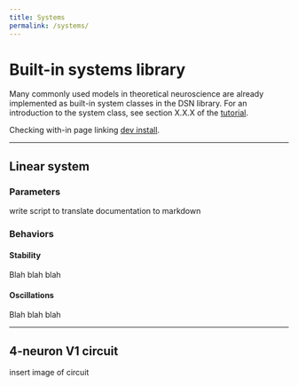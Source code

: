 ```yaml
---
title: Systems
permalink: /systems/
---
```

# Built-in systems library #

Many commonly used models in theoretical neuroscience are already implemented as built-in system classes in the DSN library.  For an introduction to the system class, see section X.X.X of the [tutorial](index.md).

Checking with-in page linking
[dev install](index.md#dev-install). 

*****

## Linear system ##

### Parameters ###
write script to translate documentation to markdown

### Behaviors ###
#### Stability ####
Blah blah blah

#### Oscillations ####
Blah blah blah

*****

## 4-neuron V1 circuit ##
insert image of circuit